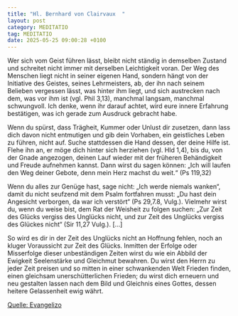 ```yaml
---
title: "Hl. Bernhard von Clairvaux  "
layout: post
category: MEDITATIO
tag: MEDITATIO
date: 2025-05-25 09:00:28 +0100
---
```

Wer sich vom Geist führen lässt, bleibt nicht ständig in demselben Zustand und schreitet nicht immer mit derselben Leichtigkeit voran. Der Weg des Menschen liegt nicht in seiner eigenen Hand, sondern hängt von der Initiative des Geistes, seines Lehrmeisters, ab, der ihn nach seinem Belieben vergessen lässt, was hinter ihm liegt, und sich austrecken nach dem, was vor ihm ist (vgl.<!--more--> Phil 3,13), manchmal langsam, manchmal schwungvoll. Ich denke, wenn ihr darauf achtet, wird eure innere Erfahrung bestätigen, was ich gerade zum Ausdruck gebracht habe.
 
Wenn du spürst, dass Trägheit, Kummer oder Unlust dir zusetzen, dann lass dich davon nicht entmutigen und gib dein Vorhaben, ein geistliches Leben zu führen, nicht auf. Suche stattdessen die Hand dessen, der deine Hilfe ist. Flehe ihn an, er möge dich hinter sich herziehen (vgl. Hld 1,4), bis du, von der Gnade angezogen, deinen Lauf wieder mit der früheren Behändigkeit und Freude aufnehmen kannst. Dann wirst du sagen können: „Ich will laufen den Weg deiner Gebote, denn mein Herz machst du weit.“ (Ps 119,32)
 
Wenn du alles zur Genüge hast, sage nicht: „Ich werde niemals wanken“, damit du nicht seufzend mit dem Psalm fortfahren musst: „Du hast dein Angesicht verborgen, da war ich verstört“ (Ps 29,7.8, Vulg.). Vielmehr wirst du, wenn du weise bist, dem Rat der Weisheit zu folgen suchen: „Zur Zeit des Glücks vergiss des Unglücks nicht, und zur Zeit des Unglücks vergiss des Glückes nicht“ (Sir 11,27 Vulg.). […]
 
So wird es dir in der Zeit des Unglücks nicht an Hoffnung fehlen, noch an kluger Voraussicht zur Zeit des Glücks. Inmitten der Erfolge oder Misserfolge dieser unbeständigen Zeiten wirst du wie ein Abbild der Ewigkeit Seelenstärke und Gleichmut bewahren. Du wirst den Herrn zu jeder Zeit preisen und so mitten in einer schwankenden Welt Frieden finden, einen gleichsam unerschütterlichen Frieden; du wirst dich erneuern und neu gestalten lassen nach dem Bild und Gleichnis eines Gottes, dessen heitere Gelassenheit ewig währt.


[Quelle: Evangelizo](https://evangeliumtagfuertag.org/DE/gospel)